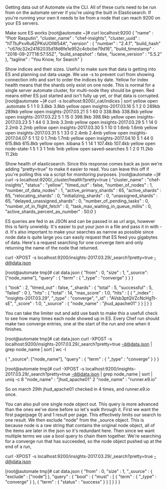 Getting data out of Automate via the CLI. All of these curls need to be run from on the automate server if you're using the built in Elasticsearch. If you're running your own it needs to be from a node that can reach 9200 on your ES servers.

Make sure ES works
[root@automate ~]# curl localhost:9200
{
  "name" : "Piotr Rasputin",
  "cluster_name" : "chef-insights",
  "cluster_uuid" : "hTTtuPxvRu6ZPKsUOlW54A",
  "version" : {
    "number" : "2.4.1",
    "build_hash" : "c67dc32e24162035d18d6fe1e952c4cbcbe79d16",
    "build_timestamp" : "2016-09-27T18:57:55Z",
    "build_snapshot" : false,
    "lucene_version" : "5.5.2"
  },
  "tagline" : "You Know, for Search"
}

Show indices and their sizes. Useful to make sure that data is getting into ES and planning out data usage.
We use -s to prevent curl from showing connection info and sort to order the indices by date.
Yellow for index health means that the shards only exist on one node. This is normal for a single server automate cluster, for multi-node they should be green. Red means either ES just started and isn't fully up yet, or that data is corrupted.
[root@automate ~]# curl -s localhost:9200/_cat/indices | sort
yellow open .automate           5 1  1 0   3.8kb   3.8kb
yellow open insights-2017.03.16 5 1  2 0   289kb   289kb
yellow open insights-2017.03.21 5 1 60 0 338.8kb 338.8kb
yellow open insights-2017.03.22 5 1 15 0 398.9kb 398.9kb
yellow open insights-2017.03.23 5 1 44 0   3.3mb   3.3mb
yellow open insights-2017.03.29 5 1 14 0   2.2mb   2.2mb
yellow open insights-2017.03.30 5 1 10 0   1.6mb   1.6mb
yellow open insights-2017.03.31 5 1 33 0   2.4mb   2.4mb
yellow open insights-2017.04.07 5 1 12 0   1.7mb   1.7mb
yellow open insights-2017.04.10 5 1 44 0 615.8kb 615.8kb
yellow open .kibana             5 1 14 1 107.4kb 107.4kb
yellow open node-state-1        5 1  3 1     1mb     1mb
yellow open saved-searches      5 1  2 0  11.2kb  11.2kb

Show health of elasticsearch. Since this response comes back as json we're adding "pretty=true" to make it easier to read. You can leave this off if you're polling this via a script for monitoring purposes.
[root@automate ~]# curl -s localhost:9200/_cluster/health?pretty=true
{
  "cluster_name" : "chef-insights",
  "status" : "yellow",
  "timed_out" : false,
  "number_of_nodes" : 1,
  "number_of_data_nodes" : 1,
  "active_primary_shards" : 65,
  "active_shards" : 65,
  "relocating_shards" : 0,
  "initializing_shards" : 0,
  "unassigned_shards" : 65,
  "delayed_unassigned_shards" : 0,
  "number_of_pending_tasks" : 0,
  "number_of_in_flight_fetch" : 0,
  "task_max_waiting_in_queue_millis" : 0,
  "active_shards_percent_as_number" : 50.0
}

ES queries are fed in as JSON and can be passed in as url args, however this is fairly unwieldy. It's easier to put your json in a file and pass it in with -d. It's also important to make your searches as narrow as possible since node data is quite large you can easily request that ES feed you gigabytes of data. Here's a request searching for one converge item and only returning the name of the node that returned.


curl -XPOST -s localhost:9200/insights-2017.03.29/_search?pretty=true -d@data.json

[root@automate tmp]# cat data.json
{
    "from" : 0, "size" : 1,
    "_source": ["node_name"],
    "query" : {
        "term" : { "_type" : "converge" }
    }
}

{
  "took" : 2,
  "timed_out" : false,
  "_shards" : {
    "total" : 5,
    "successful" : 5,
    "failed" : 0
  },
  "hits" : {
    "total" : 14,
    "max_score" : 1.0,
    "hits" : [ {
      "_index" : "insights-2017.03.29",
      "_type" : "converge",
      "_id" : "AVsb3ptQVZcNcHgTt-sE",
      "_score" : 1.0,
      "_source" : {
        "node_name" : "jhud_apache01"
      }
    } ]
  }
}

You can take the limiter out and add use bash to make this a usefull check to see how many times each node showed up in ES. Every Chef run should make two converge entries, one at the start of the run and one when it finishes.

[root@automate tmp]# cat data.json
curl -XPOST -s localhost:9200/insights-2017.03.29/_search?pretty=true -d@data.json | grep node_name | sort | wc -l

{
    "_source": ["node_name"],
    "query" : {
        "term" : { "_type" : "converge" }
    }
}

[root@automate tmp]# curl -XPOST -s localhost:9200/insights-2017.03.29/_search?pretty=true -d@data.json | grep node_name | sort | uniq -c
      8         "node_name" : "jhud_apache01"
      2         "node_name" : "runner.e9.io"

So on march 29th jhud_apache01 checked in 4 times, and runner.e9.io once.

You can also pull one single node object out. This query is more advanced than the ones we've done before so let's walk through it. First we want the first page(page 0) and 1 result per page. This effectively limits our search to one result. We then exclude "node" from the _source object. This is because node is a raw string that contains the original node object, all of the items are later in the json so it's redundant here. Then since we want multiple terms we use a bool query to chain them together. We're searching for a converge run that has succeeded, so the node object pushed up at the end of a run,

curl -XPOST -s localhost:9200/insights-2017.03.29/_search?pretty=true -d@data.json

[root@automate tmp]# cat data.json
{
  "from" : 0, "size" : 1,
  "_source" : {
    "exclude" : ["node"]
    },
  "query" : {
    "bool" : {
      "must" : [
        {
          "term" : { "_type" : "converge" }
        },
        {
          "term" : { "status" : "success" }
        }
      ]
    }
  }
}


